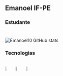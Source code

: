 ## Emanoel IF-PE 
### Estudante
#

![Emanoel10 GitHub stats](https://github-readme-stats.vercel.app/api?username=Emanoel10&show_icons=true&theme=cobalt)


###  Tecnologias

<div style="display: inline_block"><br/>
  
  <img width="6%" alighn="center" alt="java" src="https://cdn.icon-icons.com/icons2/2415/PNG/128/java_original_logo_icon_146458.png" />
  
  <img width="6%" alighn="center" alt="Adobe After Effects" src="https://cdn.icon-icons.com/icons2/3053/PNG/128/adobe_after_effects_macos_bigsur_icon_190464.png" />
  
  <img width="6%" alighn="center" alt="Blender 3D" src="https://cdn.icon-icons.com/icons2/195/PNG/128/Blender_23505.png" />

  
